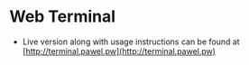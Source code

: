 Web Terminal 
===========

* Live version along with usage instructions can be found at [http://terminal.pawel.pw](http://terminal.pawel.pw)
